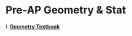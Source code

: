 # Pre-AP Geometry & Stat

#### I. [**Geometry Textbook**](https://archive.org/details/larsongeometry_201912/mode/2up)
